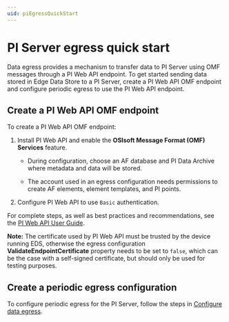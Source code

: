 ```yaml
---
uid: piEgressQuickStart
---
```


# PI Server egress quick start

Data egress provides a mechanism to transfer data to PI Server using OMF messages through a PI Web API endpoint. To get started sending data stored in Edge Data Store to a PI Server, create a PI Web API OMF endpoint and configure periodic egress to use the PI Web API endpoint.

## Create a PI Web API OMF endpoint

To create a PI Web API OMF endpoint:

1. Install PI Web API and enable the **OSIsoft Message Format (OMF) Services** feature.

    - During configuration, choose an AF database and PI Data Archive where metadata and data will be stored.

    - The account used in an egress configuration needs permissions to create AF elements, element templates, and PI points.

2. Configure PI Web API to use `Basic` authentication.

 For complete steps, as well as best practices and recommendations, see the [PI Web API User Guide](https://docs.osisoft.com/bundle/pi-web-api/page/pi-web-api.html).

 **Note:**  The certificate used by PI Web API must be trusted by the device running EDS, otherwise the egress configuration **ValidateEndpointCertificate** property needs to be set to `false`, which can be the case with a self-signed certificate, but should only be used for testing purposes.

## Create a periodic egress configuration

To configure periodic egress for the PI Server, follow the steps in [Configure data egress](https://docs.osisoft.com/bundle/edge-data-store/page/egress/configure-data-egress.html#create-configurations).
